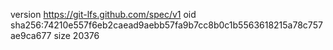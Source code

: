 version https://git-lfs.github.com/spec/v1
oid sha256:74210e557f6eb2caead9aebb57fa9b7cc8b0c1b5563618215a78c757ae9ca677
size 20376
